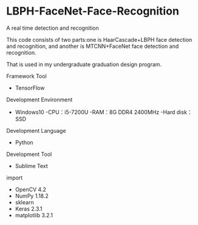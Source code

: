 # LBPH-FaceNet-Face-Recognition
A real time detection and recognition


This code consists of two parts:one is HaarCascade+LBPH face detection and recognition,
and another is MTCNN+FaceNet face detection and recognition.

That is used in my undergraduate graduation design program.

Framework Tool
- TensorFlow

Development Environment
- Windows10
-CPU：i5-7200U
-RAM：8G DDR4 2400MHz
-Hard disk：SSD

Development Language
- Python

Development Tool
- Sublime Text

import
- OpenCV 4.2
- NumPy 1.18.2
- sklearn 
- Keras 2.3.1
- matplotlib 3.2.1
